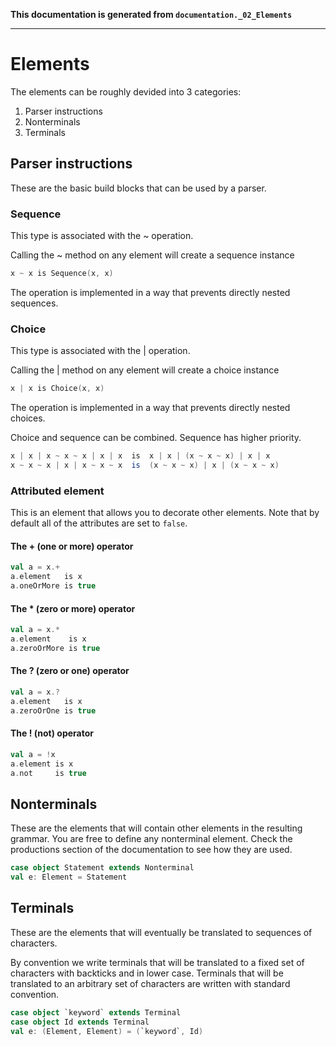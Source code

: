 **This documentation is generated from `documentation._02_Elements`**

---
# Elements

The elements can be roughly devided into 3 categories:

1. Parser instructions
2. Nonterminals
3. Terminals
 
## Parser instructions

These are the basic build blocks that can be used by a parser.
 
### Sequence

This type is associated with the ~ operation.
 
Calling the ~ method on any element will create a sequence instance
```scala
x ~ x is Sequence(x, x)
```
The operation is implemented in a way that prevents directly nested sequences.
 
### Choice

This type is associated with the | operation.
 
Calling the | method on any element will create a choice instance
```scala
x | x is Choice(x, x)

```
The operation is implemented in a way that prevents directly nested choices.
 
Choice and sequence can be combined. Sequence has higher priority.
```scala
x | x | x ~ x ~ x | x | x  is  x | x | (x ~ x ~ x) | x | x
x ~ x ~ x | x | x ~ x ~ x  is  (x ~ x ~ x) | x | (x ~ x ~ x)
```
### Attributed element

This is an element that allows you to decorate other elements. Note that by default
all of the attributes are set to `false`.
 
#### The + (one or more) operator
```scala
val a = x.+
a.element   is x
a.oneOrMore is true
```
#### The * (zero or more) operator
```scala
val a = x.*
a.element    is x
a.zeroOrMore is true
```
#### The ? (zero or one) operator
```scala
val a = x.?
a.element   is x
a.zeroOrOne is true
```
#### The ! (not) operator
```scala
val a = !x
a.element is x
a.not     is true
```
## Nonterminals

These are the elements that will contain other elements in the resulting grammar. You
are free to define any nonterminal element. Check the productions section of the
documentation to see how they are used.
 
```scala
case object Statement extends Nonterminal
val e: Element = Statement
```
## Terminals

These are the elements that will eventually be translated to sequences of characters.

By convention we write terminals that will be translated to a fixed set of characters
with backticks and in lower case. Terminals that will be translated to an arbitrary
set of characters are written with standard convention.
 
```scala
case object `keyword` extends Terminal
case object Id extends Terminal
val e: (Element, Element) = (`keyword`, Id)
```
